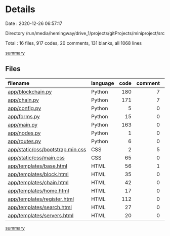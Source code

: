 # Details

Date : 2020-12-26 06:57:17

Directory /run/media/hemingway/drive_1/projects/gitProjects/miniproject/src

Total : 16 files,  917 codes, 20 comments, 131 blanks, all 1068 lines

[summary](results.md)

## Files
| filename | language | code | comment | blank | total |
| :--- | :--- | ---: | ---: | ---: | ---: |
| [app/blockchain.py](/app/blockchain.py) | Python | 180 | 7 | 39 | 226 |
| [app/chain.py](/app/chain.py) | Python | 171 | 7 | 41 | 219 |
| [app/config.py](/app/config.py) | Python | 5 | 0 | 2 | 7 |
| [app/forms.py](/app/forms.py) | Python | 15 | 0 | 5 | 20 |
| [app/main.py](/app/main.py) | Python | 163 | 0 | 19 | 182 |
| [app/nodes.py](/app/nodes.py) | Python | 1 | 0 | 0 | 1 |
| [app/routes.py](/app/routes.py) | Python | 6 | 0 | 1 | 7 |
| [app/static/css/bootstrap.min.css](/app/static/css/bootstrap.min.css) | CSS | 2 | 5 | 0 | 7 |
| [app/static/css/main.css](/app/static/css/main.css) | CSS | 65 | 0 | 15 | 80 |
| [app/templates/base.html](/app/templates/base.html) | HTML | 56 | 1 | 3 | 60 |
| [app/templates/block.html](/app/templates/block.html) | HTML | 35 | 0 | 0 | 35 |
| [app/templates/chain.html](/app/templates/chain.html) | HTML | 42 | 0 | 1 | 43 |
| [app/templates/home.html](/app/templates/home.html) | HTML | 17 | 0 | 1 | 18 |
| [app/templates/register.html](/app/templates/register.html) | HTML | 112 | 0 | 2 | 114 |
| [app/templates/search.html](/app/templates/search.html) | HTML | 27 | 0 | 1 | 28 |
| [app/templates/servers.html](/app/templates/servers.html) | HTML | 20 | 0 | 1 | 21 |

[summary](results.md)
